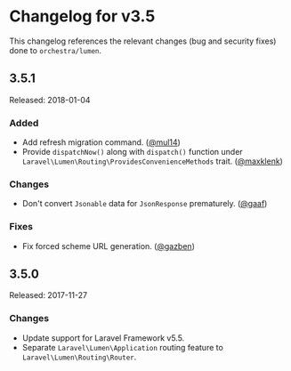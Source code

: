 # Changelog for v3.5

This changelog references the relevant changes (bug and security fixes) done to `orchestra/lumen`.

## 3.5.1

Released: 2018-01-04

### Added

* Add refresh migration command. ([@mul14](https://github.com/mul14))
* Provide `dispatchNow()` along with `dispatch()` function under `Laravel\Lumen\Routing\ProvidesConvenienceMethods` trait. ([@maxklenk](https://github.com/maxklenk))

### Changes

* Don't convert `Jsonable` data for `JsonResponse` prematurely. ([@gaaf](https://github.com/gaaf))

### Fixes

* Fix forced scheme URL generation. ([@gazben](https://github.com/gazben))

## 3.5.0

Released: 2017-11-27

### Changes

* Update support for Laravel Framework v5.5.
* Separate `Laravel\Lumen\Application` routing feature to `Laravel\Lumen\Routing\Router`.
